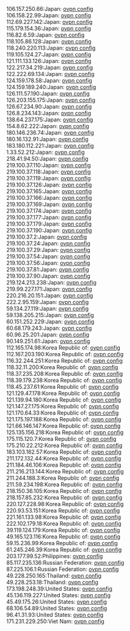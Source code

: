 106.157.250.66:Japan: [ovpn config](vpn/106_157_250_66.ovpn)  
106.158.22.99:Japan: [ovpn config](vpn/106_158_22_99.ovpn)  
112.69.227.142:Japan: [ovpn config](vpn/112_69_227_142.ovpn)  
115.179.154.36:Japan: [ovpn config](vpn/115_179_154_36.ovpn)  
116.82.6.59:Japan: [ovpn config](vpn/116_82_6_59.ovpn)  
118.105.86.128:Japan: [ovpn config](vpn/118_105_86_128.ovpn)  
118.240.220.113:Japan: [ovpn config](vpn/118_240_220_113.ovpn)  
119.105.124.27:Japan: [ovpn config](vpn/119_105_124_27.ovpn)  
121.111.133.126:Japan: [ovpn config](vpn/121_111_133_126.ovpn)  
122.217.34.219:Japan: [ovpn config](vpn/122_217_34_219.ovpn)  
122.222.69.134:Japan: [ovpn config](vpn/122_222_69_134.ovpn)  
124.159.178.58:Japan: [ovpn config](vpn/124_159_178_58.ovpn)  
124.159.189.240:Japan: [ovpn config](vpn/124_159_189_240.ovpn)  
126.111.57.190:Japan: [ovpn config](vpn/126_111_57_190.ovpn)  
126.203.155.175:Japan: [ovpn config](vpn/126_203_155_175.ovpn)  
126.67.234.90:Japan: [ovpn config](vpn/126_67_234_90.ovpn)  
126.8.234.143:Japan: [ovpn config](vpn/126_8_234_143.ovpn)  
138.64.237.175:Japan: [ovpn config](vpn/138_64_237_175.ovpn)  
154.8.62.222:Japan: [ovpn config](vpn/154_8_62_222.ovpn)  
180.146.236.74:Japan: [ovpn config](vpn/180_146_236_74.ovpn)  
180.16.132.91:Japan: [ovpn config](vpn/180_16_132_91.ovpn)  
183.180.112.221:Japan: [ovpn config](vpn/183_180_112_221.ovpn)  
1.33.52.212:Japan: [ovpn config](vpn/1_33_52_212.ovpn)  
218.41.94.50:Japan: [ovpn config](vpn/218_41_94_50.ovpn)  
219.100.37.110:Japan: [ovpn config](vpn/219_100_37_110.ovpn)  
219.100.37.118:Japan: [ovpn config](vpn/219_100_37_118.ovpn)  
219.100.37.119:Japan: [ovpn config](vpn/219_100_37_119.ovpn)  
219.100.37.126:Japan: [ovpn config](vpn/219_100_37_126.ovpn)  
219.100.37.165:Japan: [ovpn config](vpn/219_100_37_165.ovpn)  
219.100.37.166:Japan: [ovpn config](vpn/219_100_37_166.ovpn)  
219.100.37.169:Japan: [ovpn config](vpn/219_100_37_169.ovpn)  
219.100.37.174:Japan: [ovpn config](vpn/219_100_37_174.ovpn)  
219.100.37.177:Japan: [ovpn config](vpn/219_100_37_177.ovpn)  
219.100.37.179:Japan: [ovpn config](vpn/219_100_37_179.ovpn)  
219.100.37.190:Japan: [ovpn config](vpn/219_100_37_190.ovpn)  
219.100.37.2:Japan: [ovpn config](vpn/219_100_37_2.ovpn)  
219.100.37.24:Japan: [ovpn config](vpn/219_100_37_24.ovpn)  
219.100.37.29:Japan: [ovpn config](vpn/219_100_37_29.ovpn)  
219.100.37.54:Japan: [ovpn config](vpn/219_100_37_54.ovpn)  
219.100.37.56:Japan: [ovpn config](vpn/219_100_37_56.ovpn)  
219.100.37.81:Japan: [ovpn config](vpn/219_100_37_81.ovpn)  
219.100.37.90:Japan: [ovpn config](vpn/219_100_37_90.ovpn)  
219.124.213.238:Japan: [ovpn config](vpn/219_124_213_238.ovpn)  
219.99.227.171:Japan: [ovpn config](vpn/219_99_227_171.ovpn)  
220.216.20.151:Japan: [ovpn config](vpn/220_216_20_151.ovpn)  
222.2.95.159:Japan: [ovpn config](vpn/222_2_95_159.ovpn)  
59.134.27.119:Japan: [ovpn config](vpn/59_134_27_119.ovpn)  
59.138.205.215:Japan: [ovpn config](vpn/59_138_205_215.ovpn)  
60.151.252.229:Japan: [ovpn config](vpn/60_151_252_229.ovpn)  
60.68.179.243:Japan: [ovpn config](vpn/60_68_179_243.ovpn)  
60.96.25.201:Japan: [ovpn config](vpn/60_96_25_201.ovpn)  
90.149.251.61:Japan: [ovpn config](vpn/90_149_251_61.ovpn)  
112.165.174.98:Korea Republic of: [ovpn config](vpn/112_165_174_98.ovpn)  
112.167.203.190:Korea Republic of: [ovpn config](vpn/112_167_203_190.ovpn)  
116.32.244.251:Korea Republic of: [ovpn config](vpn/116_32_244_251.ovpn)  
118.32.11.200:Korea Republic of: [ovpn config](vpn/118_32_11_200.ovpn)  
118.37.235.208:Korea Republic of: [ovpn config](vpn/118_37_235_208.ovpn)  
118.39.179.238:Korea Republic of: [ovpn config](vpn/118_39_179_238.ovpn)  
118.45.237.61:Korea Republic of: [ovpn config](vpn/118_45_237_61.ovpn)  
121.129.47.178:Korea Republic of: [ovpn config](vpn/121_129_47_178.ovpn)  
121.139.94.180:Korea Republic of: [ovpn config](vpn/121_139_94_180.ovpn)  
121.147.27.175:Korea Republic of: [ovpn config](vpn/121_147_27_175.ovpn)  
121.170.64.33:Korea Republic of: [ovpn config](vpn/121_170_64_33.ovpn)  
121.175.197.188:Korea Republic of: [ovpn config](vpn/121_175_197_188.ovpn)  
121.66.146.147:Korea Republic of: [ovpn config](vpn/121_66_146_147.ovpn)  
125.135.156.218:Korea Republic of: [ovpn config](vpn/125_135_156_218.ovpn)  
175.115.120.7:Korea Republic of: [ovpn config](vpn/175_115_120_7.ovpn)  
175.210.22.212:Korea Republic of: [ovpn config](vpn/175_210_22_212.ovpn)  
183.103.162.57:Korea Republic of: [ovpn config](vpn/183_103_162_57.ovpn)  
211.172.132.44:Korea Republic of: [ovpn config](vpn/211_172_132_44.ovpn)  
211.184.46.106:Korea Republic of: [ovpn config](vpn/211_184_46_106.ovpn)  
211.216.213.144:Korea Republic of: [ovpn config](vpn/211_216_213_144.ovpn)  
211.244.188.3:Korea Republic of: [ovpn config](vpn/211_244_188_3.ovpn)  
211.59.234.198:Korea Republic of: [ovpn config](vpn/211_59_234_198.ovpn)  
218.150.36.105:Korea Republic of: [ovpn config](vpn/218_150_36_105.ovpn)  
218.157.85.232:Korea Republic of: [ovpn config](vpn/218_157_85_232.ovpn)  
220.127.228.98:Korea Republic of: [ovpn config](vpn/220_127_228_98.ovpn)  
220.93.53.151:Korea Republic of: [ovpn config](vpn/220_93_53_151.ovpn)  
221.161.133.98:Korea Republic of: [ovpn config](vpn/221_161_133_98.ovpn)  
222.102.179.18:Korea Republic of: [ovpn config](vpn/222_102_179_18.ovpn)  
39.119.124.179:Korea Republic of: [ovpn config](vpn/39_119_124_179.ovpn)  
49.165.123.116:Korea Republic of: [ovpn config](vpn/49_165_123_116.ovpn)  
59.15.236.99:Korea Republic of: [ovpn config](vpn/59_15_236_99.ovpn)  
61.245.246.39:Korea Republic of: [ovpn config](vpn/61_245_246_39.ovpn)  
203.177.99.52:Philippines: [ovpn config](vpn/203_177_99_52.ovpn)  
85.117.235.136:Russian Federation: [ovpn config](vpn/85_117_235_136.ovpn)  
87.225.106.1:Russian Federation: [ovpn config](vpn/87_225_106_1.ovpn)  
49.228.250.165:Thailand: [ovpn config](vpn/49_228_250_165.ovpn)  
49.228.253.18:Thailand: [ovpn config](vpn/49_228_253_18.ovpn)  
173.198.248.39:United States: [ovpn config](vpn/173_198_248_39.ovpn)  
45.136.119.227:United States: [ovpn config](vpn/45_136_119_227.ovpn)  
45.49.175.26:United States: [ovpn config](vpn/45_49_175_26.ovpn)  
68.106.54.89:United States: [ovpn config](vpn/68_106_54_89.ovpn)  
96.41.31.93:United States: [ovpn config](vpn/96_41_31_93.ovpn)  
171.231.229.250:Viet Nam: [ovpn config](vpn/171_231_229_250.ovpn)  
